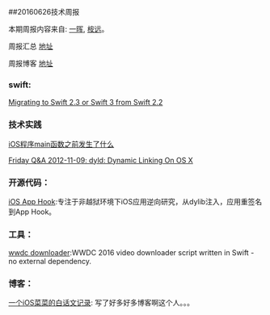 
##20160626技术周报

本期周报内容来自: [一晖](https://github.com/wgyihui), [桉远](https://github.com/AnYuan)。

周报汇总 [地址](https://github.com/BaiduHiDeviOS/iOS-Tech-Weekly)

周报博客 [地址](http://baiduhidevios.github.io/)

### swift:

[Migrating to Swift 2.3 or Swift 3 from Swift 2.2](https://swift.org/migration-guide/)


### 技术实践

[iOS程序main函数之前发生了什么](http://blog.sunnyxx.com/2014/08/30/objc-pre-main/)

[Friday Q&A 2012-11-09: dyld: Dynamic Linking On OS X](https://www.mikeash.com/pyblog/friday-qa-2012-11-09-dyld-dynamic-linking-on-os-x.html)


### 开源代码：

[iOS App Hook](https://github.com/Urinx/iOSAppHook):专注于非越狱环境下iOS应用逆向研究，从dylib注入，应用重签名到App Hook。

### 工具：

[wwdc downloader](https://github.com/ohoachuck/wwdc-downloader):WWDC 2016 video downloader script written in Swift - no external dependency.


### 博客：

[一个iOS菜菜的白话文记录](http://xiongzenghuidegithub.github.io/): 写了好多好多博客啊这个人。。。
